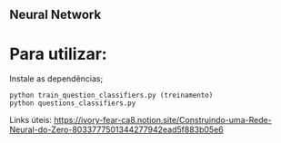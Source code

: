 ## Neural Network

# Para utilizar:
Instale as dependências;
```
python train_question_classifiers.py (treinamento)
python questions_classifiers.py
```

Links úteis:
https://ivory-fear-ca8.notion.site/Construindo-uma-Rede-Neural-do-Zero-8033777501344277942ead5f883b05e6
